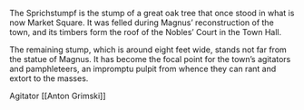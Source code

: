 The Sprichstumpf is the stump of a great oak tree that once stood in what is now Market Square. It was felled during Magnus’ reconstruction of the town, and its timbers form the roof of the Nobles’ Court in the Town Hall.

The remaining stump, which is around eight feet wide, stands not far from the statue of Magnus. It has become the focal point for the town’s agitators and pamphleteers, an impromptu pulpit from whence they can rant and extort to the masses.

Agitator [[Anton Grimski]]